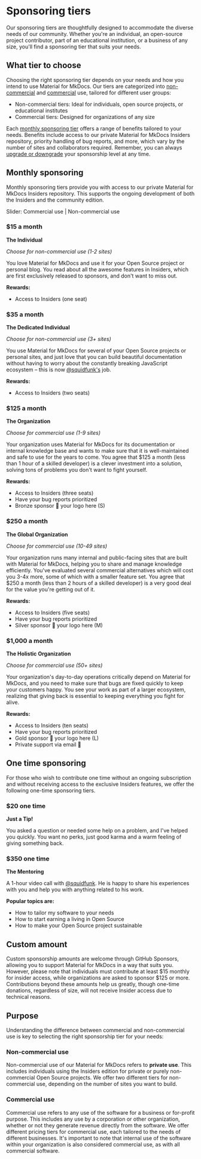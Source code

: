 # Sponsoring tiers

Our sponsoring tiers are thoughtfully designed to accommodate the diverse needs
of our community. Whether you're an individual, an open-source project
contributor, part of an educational institution, or a business of any size,
you'll find a sponsoring tier that suits your needs.

## What tier to choose

Choosing the right sponsoring tier depends on your needs and how you intend to
use Material for MkDocs. Our tiers are categorized into [non-commercial] and
[commercial] use, tailored for different user groups:

  - Non-commercial tiers: Ideal for individuals, open source projects, or
  educational institutes
  - Commercial tiers: Designed for organizations of any size

Each [monthly sponsoring tier] offers a range of benefits tailored to your needs.
Benefits include access to our private Material for MkDocs Insiders repository,
priority handling of bug reports, and more, which vary by the number of sites
and collaborators required. Remember, you can always [upgrade or downgrade] your
sponsorship level at any time.

  [monthly sponsoring tier]: #monthly-sponsoring
  [non-commercial]: #non-commercial-use
  [commercial]: #commercial-use
  [upgrade or downgrade]: payment-and-billing.md/#upgrading-and-downgrading

## Monthly sponsoring

Monthly sponsoring tiers provide you with access to our private Material for
MkDocs Insiders repository. This supports the ongoing development of both the
Insiders and the community edition.

Slider: Commercial use | Non-commercial use

### $15 a month
__The Individual__

_Choose for non-commercial use (1-2 sites)_

You love Material for MkDocs and use it for your Open Source project or personal
blog. You read about all the awesome features in Insiders, which are first
exclusively released to sponsors, and don't want to miss out.

__Rewards:__

  - Access to Insiders (one seat)

### $35 a month
__The Dedicated Individual__

_Choose for non-commercial use (3+ sites)_

You use Material for MkDocs for several of your Open Source projects or personal
sites, and just love that you can build beautiful documentation without having
to worry about the constantly breaking JavaScript ecosystem – this is now
[@squidfunk's] job.

  [@squidfunk's]: https://github.com/squidfunk

__Rewards:__

  - Access to Insiders (two seats)

### $125 a month
__The Organization__

_Choose for commercial use (1-9 sites)_

Your organization uses Material for MkDocs for its documentation or internal
knowledge base and wants to make sure that it is well-maintained and safe to use
for the years to come. You agree that $125 a month (less than 1 hour of a
skilled developer) is a clever investment into a solution, solving tons of
problems you don't want to fight yourself.

__Rewards:__

  - Access to Insiders (three seats)
  - Have your bug reports prioritized
  - Bronze sponsor 🥉 your logo here (S)

### $250 a month
__The Global Organization__

_Choose for commercial use (10-49 sites)_

Your organization runs many internal and public-facing sites that are built with
Material for MkDocs, helping you to share and manage knowledge efficiently.
You've evaluated several commercial alternatives which will cost you 3-4x more,
some of which with a smaller feature set. You agree that $250 a month (less than
2 hours of a skilled developer) is a very good deal for the value you're getting
out of it.

__Rewards:__

  - Access to Insiders (five seats)
  - Have your bug reports prioritized
  - Silver sponsor 🥈 your logo here (M)

### $1,000 a month
__The Holistic Organization__

_Choose for commercial use (50+ sites)_

Your organization's day-to-day operations critically depend on Material for
MkDocs, and you need to make sure that bugs are fixed quickly to keep your
customers happy. You see your work as part of a larger ecosystem, realizing that
giving back is essential to keeping everything you fight for alive.

__Rewards:__

  - Access to Insiders (ten seats)
  - Have your bug reports prioritized
  - Gold sponsor 🥇 your logo here (L)
  - Private support via email 📨

## One time sponsoring

For those who wish to contribute one time without an ongoing subscription and
without receiving access to the exclusive Insiders features, we offer the
following one-time sponsoring tiers.

### $20 one time

__Just a Tip!__

You asked a question or needed some help on a problem, and I've helped you
quickly. You want no perks, just good karma and a warm feeling of giving
something back.

### $350 one time

__The Mentoring__

A 1-hour video call with [@squidfunk]. He is happy to share his experiences
with you and help you with anything related to his work.

__Popular topics are:__

  - How to tailor my software to your needs
  - How to start earning a living in Open Source
  - How to make your Open Source project sustainable


  [@squidfunk]: https://github.com/squidfunk


## Custom amount

Custom sponsorship amounts are welcome through GitHub Sponsors, allowing you to
support Material for MkDocs in a way that suits you. However, please note that
individuals must contribute at least $15 monthly for insider access, while
organizations are asked to sponsor $125 or more. Contributions beyond these
amounts help us greatly, though one-time donations, regardless of size, will not
receive Insider access due to technical reasons.

## Purpose

Understanding the difference between commercial and non-commercial use is key to
selecting the right sponsorship tier for your needs:

### Non-commercial use

Non-commercial use of our Material for MkDocs refers to __private use__. This
includes individuals using the Insiders edition for private or purely
non-commercial Open Source projects. We offer two different tiers for
non-commercial use, depending on the number of sites you want to build.

### Commercial use

Commercial use refers to any use of the software for a business or for-profit
purpose. This includes any use by a corporation or other organization, whether
or not they generate revenue directly from the software. We offer different
pricing tiers for commercial use, each tailored to the needs of different
businesses. It's important to note that internal use of the software within your
organization is also considered commercial use, as with all commercial software.
